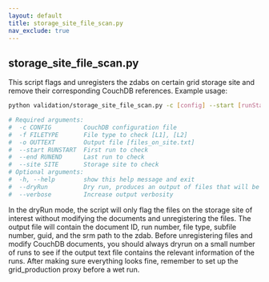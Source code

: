 ```yaml
---
layout: default
title: storage_site_file_scan.py
nav_exclude: true
---
```


## storage_site_file_scan.py

This script flags and unregisters the zdabs on certain grid storage site and remove their corresponding CouchDB references. Example usage: 

```bash
python validation/storage_site_file_scan.py -c [config] --start [runStart] --end [runEnd] -f [fileType] -o [output text file] --site [Storage site of interest] --dryRun --verbose

# Required arguments:
#  -c CONFIG         CouchDB configuration file
#  -f FILETYPE       File type to check [L1], [L2]
#  -o OUTTEXT        Output file [files_on_site.txt]
#  --start RUNSTART  First run to check
#  --end RUNEND      Last run to check
#  --site SITE       Storage site to check
# Optional arguments:
#  -h, --help        show this help message and exit
#  --dryRun          Dry run, produces an output of files that will be modified and unregistered.
#  --verbose         Increase output verbosity
```

In the dryRun mode, the script will only flag the files on the storage site of interest without modifying the documents and unregistering the files. The output file will contain the document ID, run number, file type, subfile number, guid, and the srm path to the zdab. Before unregistering files and modify CouchDB documents, you should always dryrun on a small number of runs to see if the output text file contains the relevant information of the runs. After making sure everything looks fine, remember to set up the grid_production proxy before a wet run.
